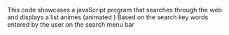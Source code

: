 This code  showcases a javaScript program that searches  through the web and  displays a list animes (animated ) Based on the search key words  entered by the user  on the  search menu  bar  
  
 
  
